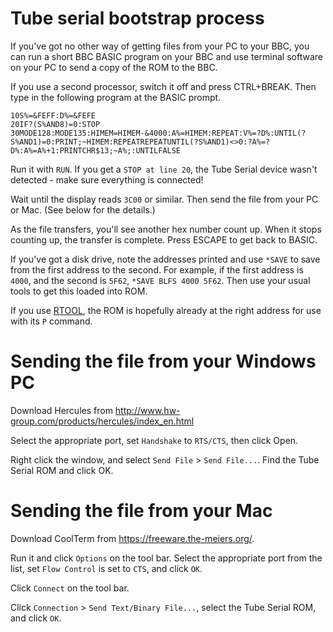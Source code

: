 # Tube serial bootstrap process

If you've got no other way of getting files from your PC to your BBC,
you can run a short BBC BASIC program on your BBC and use terminal
software on your PC to send a copy of the ROM to the BBC.

If you use a second processor, switch it off and press CTRL+BREAK.
Then type in the following program at the BASIC prompt.

    10S%=&FEFF:D%=&FEFE
    20IF?(S%AND8)=0:STOP
    30MODE128:MODE135:HIMEM=HIMEM-&4000:A%=HIMEM:REPEAT:V%=?D%:UNTIL(?S%AND1)=0:PRINT;~HIMEM:REPEATREPEATUNTIL(?S%AND1)<>0:?A%=?D%:A%=A%+1:PRINTCHR$13;~A%;:UNTILFALSE

Run it with `RUN`. If you get a `STOP at line 20`, the Tube Serial
device wasn't detected - make sure everything is connected!

Wait until the display reads `3C00` or similar. Then send the file
from your PC or Mac. (See below for the details.)

As the file transfers, you'll see another hex number count up. When it
stops counting up, the transfer is complete. Press ESCAPE to get back
to BASIC.

If you've got a disk drive, note the addresses printed and use `*SAVE`
to save from the first address to the second. For example, if the
first address is `4000`, and the second is `5F62`, `*SAVE BLFS 4000
5F62`. Then use your usual tools to get this loaded into ROM.

If you use [RTOOL](http://www.boobip.com/software/rom-tool), the ROM
is hopefully already at the right address for use with its `P`
command.

# Sending the file from your Windows PC

Download Hercules from
http://www.hw-group.com/products/hercules/index_en.html

Select the appropriate port, set `Handshake` to `RTS/CTS`, then click
Open.

Right click the window, and select `Send File` > `Send File...`. Find
the Tube Serial ROM and click OK.

# Sending the file from your Mac

Download CoolTerm from https://freeware.the-meiers.org/.

Run it and click `Options` on the tool bar. Select the appropriate
port from the list, set `Flow Control` is set to `CTS`, and click
`OK`.

Click `Connect` on the tool bar.

Click `Connection` > `Send Text/Binary File...`, select the Tube
Serial ROM, and click `OK`.
